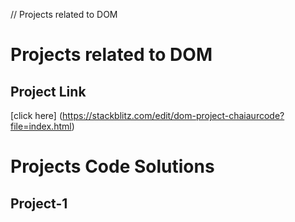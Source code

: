 // Projects related to DOM

# Projects related to DOM

## Project Link
[click here] (https://stackblitz.com/edit/dom-project-chaiaurcode?file=index.html)

# Projects Code Solutions

## Project-1


